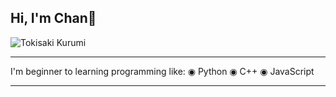 ## Hi, I'm Chan👋
![Tokisaki Kurumi](https://media3.giphy.com/media/v1.Y2lkPTc5MGI3NjExNG85dnJ1aGN1Nnl5dGRjbDhhZWg5MGY4Z2J4MWlqMWp3cmZqeTRiNyZlcD12MV9pbnRlcm5hbF9naWZfYnlfaWQmY3Q9Zw/QPGLpURMg7K5a/giphy.gif)
_______________________________________________

I'm beginner to learning programming like:
◉ Python
◉ C++
◉ JavaScript
_______________________________________________

<!--
**FlosChan/floschan** is a ✨ _special_ ✨ repository because its `README.md` (this file) appears on your GitHub profile.

Here are some ideas to get you started:

- 🔭 I’m currently working on ...
- 🌱 I’m currently learning ...
- 👯 I’m looking to collaborate on ...
- 🤔 I’m looking for help with ...
- 💬 Ask me about ...
- 📫 How to reach me: ...
- 😄 Pronouns: ...
- ⚡ Fun fact: ...
-->

